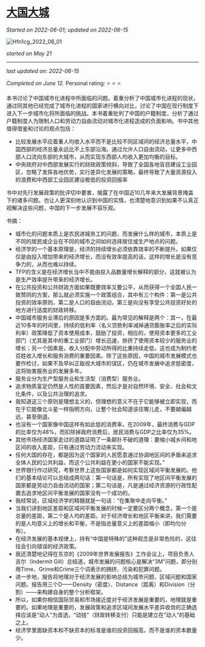 # [大国大城](https://github.com/askming/Personal-reading/issues/15)

_Started on 2022-06-01; updated on 2022-06-15_

![Hfn1cg_2022_06_01](https://cdn.jsdelivr.net/gh/askming/upic@master/uPic/Hfn1cg_2022_06_01.jpg)

_started on May 21_

---

_last updated on: 2022-06-15_

_Completed on June 12._
Personal rating: ⭐ ⭐ ⭐ 

本书讨论了中国城市化进程中所面临的问题。着重分析了中国城市化进程的现状，通过同其他已经完成了城市化进程的国家进行横向对比，讨论了中国在现行制度下进入下一步城市化将所面临的挑战。本书着重批判了中国的户籍制度，分析了通过户籍制度人为限制人口和劳动力自由流动对城市化进程造成的负面影响。书中其他值得借鉴和讨论的观点包括：
- 比较发展水平应着重人均收入水平而不是比较不同区域间的经济总量水平，中国西部的经济总量永远比不上东部沿海。通过允许人口自由流动，让更多中西部人口流向东部的大城市，从而实现东西部人均收入更加均衡的目标。
- 中央政府对中西部发展实行的财政政策倾斜，导致了全国各地盲目建设工业园区，忽略了发挥各地优势，实行差异化发展的策略，最终导致了大量资源投入的浪费和中西部工业园区建设极低的投资回报率

书中对先行发展政策的批评切中要害，揭露了在中国近10几年来大发展背景掩盖下的诸多问题。也让人更深刻地认识到中国的实情，也清楚地意识到如果不认真正视解决这些问题，中国的下一步发展不容乐观。


书摘：

- 城市化的问题本质上是农民进城务工的问题，而发展什么样的城市，本质上是不同的居民或企业在不同的城市之间如何选择居住或生产地点的问题。
- 经济学的一个基本原理是，经济的持续增长必须依靠效率的不断提升。如果仅仅是由投入增加带来的经济增长，而没有效率提高的话，这样的增长是没有竞争力的，从而也难以持续。
- TFP的含义是在经济增长当中不能由投入品数量增长解释的部分，这就被认为是生产效率提升带来的经济增长。
- 在公共投资和公共财政方面如果既要效率又要公平，从而获得一个全国人民一致赞同的方案，那么就必须实施一个政策组合，其中有三个构件：第一是公共投资的效率原则，第二是人口的自由流动，第三是向没有享受公共投资好处的地方进行适度的财政转移。
- 中国城市服务业滞后的原因是多方面的。最为常见的解释是两个：其一，在最近10多年的时间里，持续的低利率（名义贷款利率减掉通货膨胀率之后的实际利率）政策降低了资本使用成本，鼓励了投资，相应的，使用资本更多的工业部门（尤其是其中的重工业部门）增长迅速，排挤了使用资本较少的服务业的增长；另一个因素是，收入分配中劳动所得的比重持续走低，这也成为制约老百姓收入增长和服务消费的重要因素。除了这些原因，中国的城市发展模式也要作检讨，如果不及早纠正敌视大城市的误区，仍在城市发展中追求低密度，这将贻害服务业的发展多年。
- 服务业分为生产型服务业和生活型（消费型）服务业。
- 追求物质富足仍然是人性的首要因素，然后才是对自然环境、安全、社会和文化条件，以及公共治理的追求。
- 我知道这三个原则是理想主义的，但理想的意义不在于它能够被立即实现，而在于它能像北斗星一样指明方向，让整个社会知道该往哪儿走，不要越偏越远，甚至倒退。
- 也没有一个国家像中国这样有如此低的消费率，在2009年，最终消费与GDP的比率仅为48%，而扣除掉政府消费后，居民消费与GDP之比率仅为35%。
- 其他市场经济国家走过的道路证明了一条颠扑不破的道理：要缩小城乡间和地区间的收入差距，只有通过劳动力流动来实现。
- 任何大国的存在，都是因为这个国家的人民愿意通过协调地区间的矛盾来追求全体人民的公共利益，而这个公共利益在更小的国家不能实现。”
- 世界银行作过研究，考察世界上这些国家都是如何实现区域间平衡发展的。他们的基本结论可以总结成两句话：第一句话是，所有实现了地区间平衡发展的国家都是劳动力自由流动的国家；第二句话是，凡是通过经济资源的行政性配置去追求地区间平衡发展的国家没有一个成功的。
- 我经常说，区域经济学的精髓就是一句话：“在集聚中走向平衡。”
- 当我们讲到地区差距和区域间平衡发展的时候一定要区分两个概念，第一个是总量的差距，第二个是人均的差距。对于经济增长和地区平衡来讲，我们需要的是人均意义上的增长和平衡，不是指总量意义上的差距缩小（即均匀分布）。
- 在经济发展的基本规律上，持有“中国是特殊的”这种观念是非常危险的，这往往会引向错误的经济政策。
- 我还清楚地记得在东京的《2009年世界发展报告》工作会议上，项目负责人吉尔（Indermit Gill）总结道，城市发展的问题核心是解决“3M”问题，即分别用Time、Grime和Crime三个词表示的拥挤、污染和犯罪问题。
- 进一步地，报告将地理对于经济发展的影响总结为城市问题、区域问题和国家问题。报告用三个D——Density（密度）、Distance（距离）和Division（分割）——来构建自身的整个分析框架。
- 所以，如果你相信国际贸易和市场接近度对于经济发展是重要的，地理就是重要的。如果地理是重要的，发展政策和追求区域间发展水平差异收敛的正确选择应该是“动人”为首选，“动钱”（财政转移支付）只能是建立在“动人”的基础之上。
- 经济学里面缺资本和不缺资本的标准是谁的投资回报高，而不是谁的资本数量少。